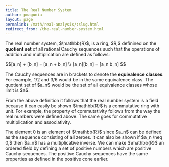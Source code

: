 ```yaml
---
title: The Real Number System
author: pmagunia
layout: page
permalink: /math/real-analysis/:slug.html
redirect_from: /the-real-number-system.html
---
```


<p>The real number system, $\mathbb{R}$, is a ring, $R,$ definined on the <strong>quotient set</strong> of all rational Cauchy sequences such that the operations of addition and multiplication are defined as follows:</p>
<p>$$[a_n] + [b_n] = [a_n + b_n] \\ [a_n][b_n] = [a_n b_n] $$</p>

<p>The Cauchy sequences are in brackets to denote the <strong>equivalence classes</strong>. For example, 1/2 and 3/6 would be in the same equivalence class. The quotient set of $a_n$ would be the set of all equivalence classes whose limit is $a$.</p>

<p>From the above definition it follows that the real number system is a field because it can easily be shown $\mathbb{R}$ is a commutative ring with unit. For example, the property of commutativity follows from the way the real numbers were defined above. The same goes for commutative multiplication and associativity.</p>

<p>The element 0 is an element of $\mathbb{R}$ since $a_n$ can be defined as the sequence consisting  of all zeroes. It can also be shown if $a_n \neq 0,$ then $a_n$ has a multiplicative inverse. We can make $\mathbb{R}$ an ordered field by defining a set of positive numbers which are positive Cauchy sequences. The positive Cauchy sequences have the same properties as defined in the positive cone earlier.</p>
